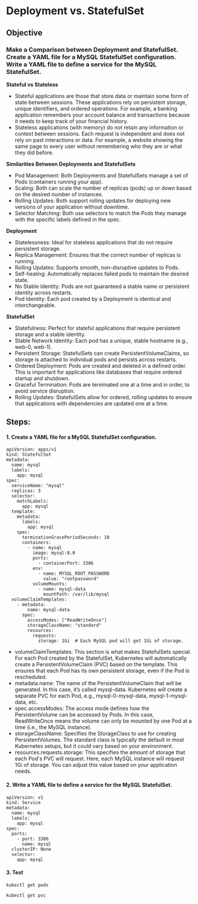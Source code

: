 # Deployment vs. StatefulSet

## **Objective**

### Make a Comparison between Deployment and StatefulSet. Create a YAML file for a MySQL StatefulSet configuration. Write a YAML file to define a service for the MySQL StatefulSet.

**Stateful vs Stateless**
 - Stateful applications are those that store data or maintain some form of state between sessions. These applications rely on persistent storage, unique identifiers, and ordered operations. For example, a banking application remembers your account balance and transactions because it needs to keep track of your financial history.
 - Stateless applications (with memory) do not retain any information or context between sessions. Each request is independent and does not rely on past interactions or data. For example, a website showing the same page to every user without remembering who they are or what they did before.

**Similarities Between Deployments and StatefulSets**
 - Pod Management: Both Deployments and StatefulSets manage a set of Pods (containers running your app).
 - Scaling: Both can scale the number of replicas (pods) up or down based on the desired number of instances.
 - Rolling Updates: Both support rolling updates for deploying new versions of your application without downtime.
 - Selector Matching: Both use selectors to match the Pods they manage with the specific labels defined in the spec.

**Deployment**
  - Statelessness: Ideal for stateless applications that do not require persistent storage. 
  - Replica Management: Ensures that the correct number of replicas is running.
  - Rolling Updates: Supports smooth, non-disruptive updates to Pods.
  - Self-healing: Automatically replaces failed pods to maintain the desired state.
  - No Stable Identity: Pods are not guaranteed a stable name or persistent identity across restarts.
  - Pod Identity: Each pod created by a Deployment is identical and interchangeable.

**StatefulSet**
  - Statefulness: Perfect for stateful applications that require persistent storage and a stable identity.
  - Stable Network Identity: Each pod has a unique, stable hostname (e.g., web-0, web-1).
  - Persistent Storage: StatefulSets can create PersistentVolumeClaims, so storage is attached to individual pods and persists across restarts.
  - Ordered Deployment: Pods are created and deleted in a defined order. This is important for applications like databases that require ordered startup and shutdown.
  - Graceful Termination: Pods are terminated one at a time and in order, to avoid service disruption.
  - Rolling Updates: StatefulSets allow for ordered, rolling updates to ensure that applications with dependencies are updated one at a time.

## **Steps:**

#### 1. Create a YAML file for a MySQL StatefulSet configuration. 
```
apiVersion: apps/v1
kind: StatefulSet
metadata:
  name: mysql
  labels:
    app: mysql
spec:
  serviceName: "mysql"
  replicas: 3  
  selector:
    matchLabels:
      app: mysql
  template:
    metadata:
      labels:
        app: mysql
    spec:
      terminationGracePeriodSeconds: 10 
      containers:
        - name: mysql
          image: mysql:8.0 
          ports:
            - containerPort: 3306  
          env:
            - name: MYSQL_ROOT_PASSWORD  
              value: "rootpassword"
          volumeMounts:
            - name: mysql-data  
              mountPath: /var/lib/mysql 
  volumeClaimTemplates:
    - metadata:
        name: mysql-data 
      spec:
        accessModes: ["ReadWriteOnce"]
        storageClassName: "standard"  
        resources:
          requests:
            storage: 1Gi  # Each MySQL pod will get 1Gi of storage.

```
- volumeClaimTemplates: This section is what makes StatefulSets special. For each Pod created by the StatefulSet, Kubernetes will automatically create a PersistentVolumeClaim (PVC) based on the template. This ensures that each Pod has its own persistent storage, even if the Pod is rescheduled.
- metadata.name: The name of the PersistentVolumeClaim that will be generated. In this case, it’s called mysql-data. Kubernetes will create a separate PVC for each Pod, e.g., mysql-0-mysql-data, mysql-1-mysql-data, etc.
- spec.accessModes: The access mode defines how the PersistentVolume can be accessed by Pods. In this case, ReadWriteOnce means the volume can only be mounted by one Pod at a time (i.e., the MySQL instance).
- storageClassName: Specifies the StorageClass to use for creating PersistentVolumes. The standard class is typically the default in most Kubernetes setups, but it could vary based on your environment.
- resources.requests.storage: This specifies the amount of storage that each Pod's PVC will request. Here, each MySQL instance will request 1Gi of storage. You can adjust this value based on your application needs.

#### 2. Write a YAML file to define a service for the MySQL StatefulSet.
```
apiVersion: v1
kind: Service
metadata:
  name: mysql
  labels:
    app: mysql
spec:
  ports:
    - port: 3306  
      name: mysql
  clusterIP: None  
  selector:
    app: mysql  
```

#### 3. Test 
```
kubectl get pods

```
```
kubectl get pvc

```

